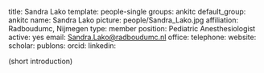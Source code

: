 title: Sandra Lako
template: people-single
groups: ankitc
default_group: ankitc
name: Sandra Lako
picture: people/Sandra_Lako.jpg
affiliation: Radboudumc, Nijmegen
type: member
position: Pediatric Anesthesiologist
active: yes
email: Sandra.Lako@radboudumc.nl
office: 
telephone: 
website: 
scholar: 
publons: 
orcid: 
linkedin: 

(short introduction)
